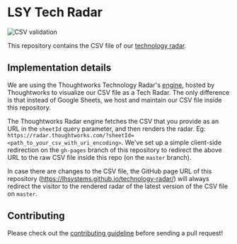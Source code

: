 # LSY Tech Radar

![CSV validation](https://github.com/lhsystems/technology-radar/workflows/CSV%20validation/badge.svg)

This repository contains the CSV file of our [technology radar](https://radar.cnt.lhsystems.com).

## Implementation details

We are using the Thoughtworks Technology Radar's [engine](https://www.thoughtworks.com/radar/how-to-byor), hosted by Thoughtworks to visualize our CSV file as a Tech Radar.
The only difference is that instead of Google Sheets, we host and maintain our CSV file inside this repository.

The Thoughtworks Radar engine fetches the CSV that you provide as an URL in the `sheetId` query parameter, and then renders the radar. Eg: `https://radar.thoughtworks.com/?sheetId=<path_to_your_csv_with_uri_encoding>`.
We've set up a simple client-side redirection on the `gh-pages` branch of this repository to redirect the above URL to the raw CSV file inside this repo (on the `master` branch).

In case there are changes to the CSV file, the GitHub page URL of this repository (https://lhsystems.github.io/technology-radar/) will always redirect the visitor to the rendered radar of the latest version of the CSV file on `master`.

## Contributing

Please check out the [contributing guideline](CONTRIBUTING.md) before sending a pull request!
